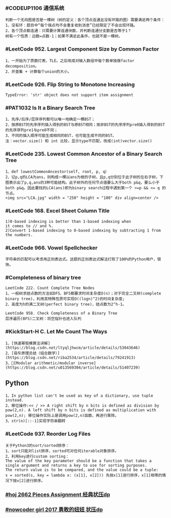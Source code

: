 ### #CODEUP1106 通信系统
~~~
判断一个无向图是否是一棵树（树的定义：各个顶点连通且没有环路的图）需要满足两个条件：
1、没有环：题目中“每个端点均不会重复收到消息”已经限定了不会出现环路。
2、各个顶点都连通：只需要计算连通块数，并判断连通分支数是否等于1？
树有一个性质：边数=点数-1；如果不满足此条件，也就不是一棵树。
~~~

### #LeetCode 952. Largest Component Size by Common Factor
~~~
1、一开始为了质数打表，TLE。之后改成对输入数组中每个数单独做factor decomposition。
2、并查集 + 计算每个union的大小。
~~~

### #LeetCode 926. Flip String to Monotone Increasing
~~~
TypeError: 'str' object does not support item assignment
~~~

### #PAT1032 Is It a Binary Search Tree
~~~
1、先序/后序/层序序列都可以唯一地确定一棵BST；
2、按原BST的先序序列插入得到的BST与原BST相同；按非BST的先序序列pre0插入得到的BST的先序序列pre1与pre0不同；
3、不同的插入顺序可能生成相同的BST，也可能生成不同的BST。
注：vector.size() 和 int 比较，显示type不匹配，改成(int)vector.size()
~~~

### #LeetCode 235. Lowest Common Ancestor of a Binary Search Tree
~~~
1、def lowestCommonAncestor(self, root, p, q）
2、记p,q的LCA为ans，则构成一棵以ans为根的子树，且p,q分别位于此子树的左右子树，下图表示出了p,q,ans的3种可能结构。此子树外的任何节点值要么大于both p&q，要么小于both p&q。因此要找的LCA(ans)即为binary search过程中遇到第一个 >=p && <= q 的节点。
<img src="LCA.jpg" width = "250" height = "100" div align=center />
~~~

### #LeetCode 168. Excel Sheet Column Title
~~~
1)0-based indexing is better than 1-based indexing when 
it comes to // and %.
2)Convert 1-based indexing to 0-based indexing by subtracting 1 from the numbers.
~~~

### #LeetCode 966. Vowel Spellchecker
~~~
字符串的匹配可以考虑用正则表达式。这题的正则表达式解法打败了100%的Python用户，很快。
~~~

### #Completeness of binary tree
~~~
LeetCode 222. Count Complete Tree Nodes
1、一般树求结点数的方法如DFS、BFS都要求时间复杂度O(n)；对于完全二叉树(complete binary tree)，利用其特殊性质可实现O((logn)^2)的时间复杂度;
2、高度为h的满二叉树(perfect binary tree)，结点数为2^h-1。
~~~
~~~
LeetCode 958. Check Completeness of a Binary Tree
层序遍历(BFS)二叉树：将空指针也进入队列
~~~

### #KickStart-H C. Let Me Count The Ways
~~~
1、[快速幂取模算法详解](https://blog.csdn.net/ltyqljhwcm/article/details/53043646)
2、[容斥原理总结（组合数学）](https://blog.csdn.net/riba2534/article/details/79241913)
3、[Modular arithmetic/modular inverse](https://blog.csdn.net/u013569304/article/details/51407239)
~~~

## Python
~~~
1、In python list can't be used as key of a dictionary, use tuple instead.
2、移位操作:<< / >> A right shift by n bits is defined as division by pow(2,n). A left shift by n bits is defined as multiplication with pow(2,n); 移位操作实际上是调用pow(2,n)函数，再进行乘除。
3、str(n)[::-1]实现字符串翻转
~~~

### #LeetCode 937. Reorder Log Files
~~~
关于Python3的sort/sorted排序：
1、sort只能对list排序，sorted可对任何iterable对象排序。
2、利用key进行custom sorting：
The value of the key parameter should be a function that takes a single argument and returns a key to use for sorting purposes. 
The return value is to be compared, and the value could be a tuple:
s = sorted(s, key = lambda x: (x[1], x[2])) 先按x[1]进行排序，x[1]相等的情况下按x[2]进行排序。
~~~

### [#hoj 2662 Pieces Assignment 经典状压dp](https://www.cnblogs.com/a-clown/p/6145462.html)
### [#nowcoder girl 2017 勇敢的妞妞 状压dp](https://www.nowcoder.com/questionTerminal/aaad2e0e1dc74d5da4587ad7f6e0de8d)
